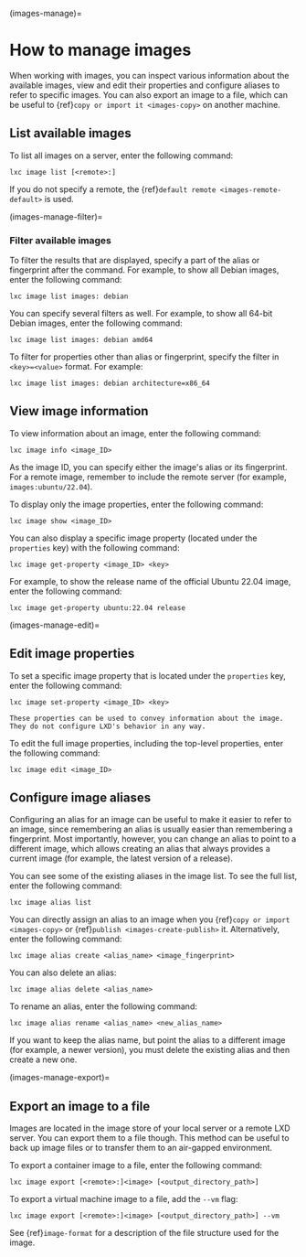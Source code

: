(images-manage)=
# How to manage images

When working with images, you can inspect various information about the available images, view and edit their properties and configure aliases to refer to specific images.
You can also export an image to a file, which can be useful to {ref}`copy or import it <images-copy>` on another machine.

## List available images

To list all images on a server, enter the following command:

    lxc image list [<remote>:]

If you do not specify a remote, the {ref}`default remote <images-remote-default>` is used.

(images-manage-filter)=
### Filter available images

To filter the results that are displayed, specify a part of the alias or fingerprint after the command.
For example, to show all Debian images, enter the following command:

    lxc image list images: debian

You can specify several filters as well.
For example, to show all 64-bit Debian images, enter the following command:

    lxc image list images: debian amd64

To filter for properties other than alias or fingerprint, specify the filter in `<key>=<value>` format.
For example:

    lxc image list images: debian architecture=x86_64

## View image information

To view information about an image, enter the following command:

    lxc image info <image_ID>

As the image ID, you can specify either the image's alias or its fingerprint.
For a remote image, remember to include the remote server (for example, `images:ubuntu/22.04`).

To display only the image properties, enter the following command:

    lxc image show <image_ID>

You can also display a specific image property (located under the `properties` key) with the following command:

    lxc image get-property <image_ID> <key>

For example, to show the release name of the official Ubuntu 22.04 image, enter the following command:

    lxc image get-property ubuntu:22.04 release

(images-manage-edit)=
## Edit image properties

To set a specific image property that is located under the `properties` key, enter the following command:

    lxc image set-property <image_ID> <key>

```{note}
These properties can be used to convey information about the image.
They do not configure LXD's behavior in any way.
```

To edit the full image properties, including the top-level properties, enter the following command:

    lxc image edit <image_ID>

## Configure image aliases

Configuring an alias for an image can be useful to make it easier to refer to an image, since remembering an alias is usually easier than remembering a fingerprint.
Most importantly, however, you can change an alias to point to a different image, which allows creating an alias that always provides a current image (for example, the latest version of a release).

You can see some of the existing aliases in the image list.
To see the full list, enter the following command:

    lxc image alias list

You can directly assign an alias to an image when you {ref}`copy or import <images-copy>` or {ref}`publish <images-create-publish>` it.
Alternatively, enter the following command:

    lxc image alias create <alias_name> <image_fingerprint>

You can also delete an alias:

    lxc image alias delete <alias_name>

To rename an alias, enter the following command:

    lxc image alias rename <alias_name> <new_alias_name>

If you want to keep the alias name, but point the alias to a different image (for example, a newer version), you must delete the existing alias and then create a new one.

(images-manage-export)=
## Export an image to a file

Images are located in the image store of your local server or a remote LXD server.
You can export them to a file though.
This method can be useful to back up image files or to transfer them to an air-gapped environment.

To export a container image to a file, enter the following command:

    lxc image export [<remote>:]<image> [<output_directory_path>]

To export a virtual machine image to a file, add the `--vm` flag:

    lxc image export [<remote>:]<image> [<output_directory_path>] --vm

See {ref}`image-format` for a description of the file structure used for the image.
